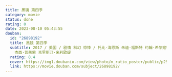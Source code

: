 ```yaml
---
title: 黑镜 第四季
category: movie
status: done
rating: 0
date: 2023-08-10 05:43:55
douban:
  id: "26898192"
  title: 黑镜 第四季
  subtitle: 2017 / 美国 / 剧情 科幻 惊悚 / 托比·海恩斯 朱迪·福斯特 约翰·希尔寇特 蒂莫西·范·帕腾 大卫·斯雷德 柯尔姆·麦卡锡 /
    杰西·普莱蒙 克里斯汀·米利欧缇
  rating: 8.4
  cover: https://img1.doubanio.com/view/photo/m_ratio_poster/public/p2507730050.jpg
  link: https://movie.douban.com/subject/26898192/
---
```



